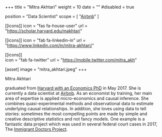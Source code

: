 +++
title = "Mitra Akhtari"
weight = 10
date = ""
#disabled = true

position = "Data Scientist"
scope = [
  "[Airbnb](https://airbnb.io/)"
]

[[icons]]
  icon = "fas fa-house-user"
  url = "https://scholar.harvard.edu/makhtari"
  
[[icons]]
  icon = "fab fa-linkedin-in"
  url = "https://www.linkedin.com/in/mitra-akhtari/"
  
[[icons]]  
  icon = "fab fa-twitter"
  url = "https://mobile.twitter.com/mitra_akh"

[asset]
  image = "mitra_akhtari.jpeg"
+++

Mitra Akhtari

graduated from [Harvard with an Economics PhD](https://economics.harvard.edu/phd-program) in May 2017. She is currently a data scientist at [Airbnb](https://airbnb.io/).  As an economist by training, her main area of expertise is applied micro-economics and causal inference. She combines quasi-experimental methods and observational data to estimate underlying causal relationships. In addition, she loves using data to tell stories: sometimes the most compelling points are made by simple and creative descriptive statistics and not fancy models. One example is a fantastic data project which was used in several federal court cases in 2017, The [Immigrant Doctors Project](https://immigrantdoctors.org/).

